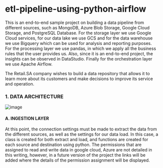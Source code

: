 # etl-pipeline-using-python-airflow

This is an end-to-end sample project on building a data pipeline from different sources, such as MongoDB, Azure Blob Storage, Google Cloud Storage, and PostgreSQL Database. For the storage layer we use Google Cloud services, for our data lake we use GCS and for the data warehouse we use Bigquery which can be used for analysis and reporting purposes. For the processing layer we use pandas, in which we apply all the business rules that the user provides us.
Also, since it is an end-to-end project, the insights can be observed in DataStudio.
Finally for the orchestration layer we use Apache Airflow.

The Retail.SA company wishes to build a data repository that allows it to learn more about its customers and make decisions to improve its service and operation.

### 1. DATA ARCHITECTURE

![image](https://user-images.githubusercontent.com/96121226/226145281-3f140771-9d4c-4c71-8894-ad5c8eac0630.png)

#### A. INGESTION LAYER
At this point, the connection settings must be made to extract the data from the different sources, as well as the settings for our data load. In this case, a class is created for both extract and load, and functions are created for each source and destination using python. The permissions that are assigned to read and write data in google cloud, Azure are not detailed in this writing, however, in a future version of the project the links will be added where the details of the permission assignment will be displayed.
